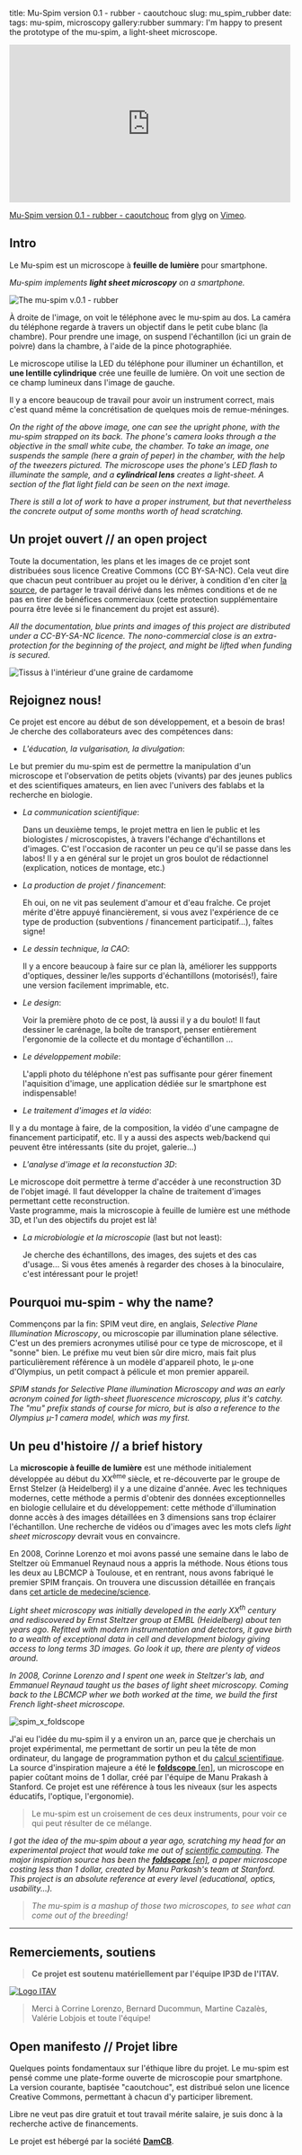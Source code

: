 title: Mu-Spim version 0.1 - rubber - caoutchouc
slug: mu_spim_rubber
date:
tags: mu-spim, microscopy
gallery:rubber
summary: I'm happy to present the prototype of the mu-spim, a light-sheet microscope.


<iframe src="https://player.vimeo.com/video/138897580" width="500" height="281" frameborder="0" webkitallowfullscreen mozallowfullscreen allowfullscreen></iframe> <p><a href="https://vimeo.com/138897580">Mu-Spim version 0.1 - rubber - caoutchouc</a> from <a href="https://vimeo.com/user12210065">glyg</a> on <a href="https://vimeo.com">Vimeo</a>.</p>



## Intro


Le Mu-spim est un microscope à **feuille de lumière** pour smartphone.

_Mu-spim implements **light sheet microscopy** on a
smartphone._

![The mu-spim v.0.1 - rubber](images/gallery/rubber/mu_spim_instrument_all.png)



À droite de l'image, on voit le téléphone avec le mu-spim au dos. La caméra du
téléphone regarde à travers un objectif dans le petit cube blanc (la chambre).
Pour prendre une image, on suspend l'échantillon (ici un grain de poivre) dans
la chambre, à l'aide de la pince photographiée.

Le microscope utilise la LED du téléphone pour illuminer un échantillon, et
**une lentille cylindrique** crée une feuille de lumière. On voit une section de ce champ lumineux dans l'image de  gauche.

Il y a encore beaucoup de travail pour avoir un instrument correct, mais c'est
quand même la concrétisation de quelques mois de remue-méninges.


_On the right of the above image, one can see the upright phone, with the mu-spim
strapped on its back. The phone's camera looks through a the objective in the
small white cube, the chamber. To take an image, one suspends the sample (here a
grain of peper) in the chamber, with the help of the tweezers pictured. The
microscope uses the phone's LED flash to illuminate the sample, and a
**cylindrical lens** creates a light-sheet. A section of the flat light field
can be seen on the next image._

_There is still a lot of work to have a proper instrument, but that nevertheless
the concrete output of some months worth of head scratching._

## Un projet ouvert // an open project

Toute la documentation, les plans et les images de ce projet sont distribuées
sous licence Creative Commons (CC BY-SA-NC). Cela veut dire que chacun peut
contribuer au projet ou le dériver, à condition d'en citer [la
source](https://github.com/DamCB/mu-spim), de partager le travail dérivé dans
les mêmes conditions et de ne pas en tirer de bénéfices commerciaux (cette
protection supplémentaire pourra être levée si le financement du projet est
assuré).

_All the documentation, blue prints and images of this project are distributed
under a CC-BY-SA-NC licence. The nono-commercial close is an extra-protection for the beginning of the project, and might be lifted when funding is secured._

![Tissus à l'intérieur d'une graine de cardamome](images/gallery/rubber/mu-spim_cardamom.jpg)

## Rejoignez nous!

Ce projet est encore au début de son développement, et a besoin de bras! Je
cherche des collaborateurs avec des compétences dans:

* _L'éducation, la vulgarisation, la divulgation_:

 Le but premier du mu-spim est de permettre la manipulation d'un microscope et
 l'observation de petits objets (vivants) par des jeunes publics et des scientifiques
 amateurs, en lien avec l'univers des fablabs et la recherche en biologie.


* _La communication scientifique_:

  Dans un deuxième temps, le projet mettra  en lien le public et les biologistes /
  microscopistes, à travers l'échange d'échantillons et d'images. C'est
  l'occasion de raconter un peu ce qu'il se passe dans les labos! Il y a en
  général sur le projet un gros boulot de rédactionnel (explication, notices de montage, etc.)

* _La production de projet / financement_:

  Eh oui, on ne vit pas seulement d'amour et d'eau fraîche. Ce projet mérite
  d'être appuyé financièrement, si vous avez l'expérience de ce type de
  production (subventions / financement participatif...), faîtes signe!

* _Le dessin technique, la CAO_:

  Il y a encore beaucoup à faire sur ce plan là,
  améliorer les suppports d'optiques, dessiner le/les supports d'échantillons (motorisés!), faire une version facilement imprimable, etc.

* _Le design_:

  Voir la première photo de ce post, là aussi il y a du boulot!
  Il faut dessiner le carénage, la boîte de transport, penser entièrement
  l'ergonomie de la collecte et du montage d'échantillon ...

* _Le développement mobile_:

  L'appli photo du téléphone n'est pas suffisante pour gérer finement
  l'aquisition d'image, une application dédiée sur le smartphone est
  indispensable!

* _Le traitement d'images et la vidéo_:

 Il y a du montage à faire, de la composition, la vidéo d'une campagne de
 financement participatif, etc. Il y a aussi des aspects web/backend qui peuvent
 être intéressants (site du projet, galerie...)

* _L'analyse d'image et la reconstuction 3D_:

 Le microscope doit permettre à terme d'accéder à une reconstruction 3D de l'objet imagé.
 Il faut développer la chaîne de traitement d'images permettant cette reconstruction.  
 Vaste programme, mais la microscopie à feuille de lumière est une méthode 3D,
 et l'un des objectifs du projet est là!

* _La microbiologie et la microscopie_ (last but not least):

  Je cherche des échantillons, des images, des sujets et des cas d'usage... Si
  vous êtes amenés à regarder des choses à la binoculaire, c'est intéressant
  pour le projet!


## Pourquoi mu-spim - why the name?

Commençons par la fin: SPIM veut dire, en anglais, _Selective Plane Illumination
Microscopy_,  ou microscopie par illumination plane sélective. C'est un des
premiers acronymes utilisé pour ce type de microscope, et il "sonne" bien. Le
préfixe mu veut bien sûr dire micro, mais fait plus particulièrement référence à
un modèle d'appareil photo, le µ-one d'Olympius, un petit compact à pélicule et
mon premier appareil.

_SPIM stands for Selective Plane illumination Microscopy and was an early acronym
coined for ligth-sheet fluorescence microscopy, plus it's catchy. The "mu"
prefix stands of course for micro, but is also a reference to the Olympius µ-1
camera model, which was my first._  


## Un peu d'histoire // a brief history

La **microscopie à feuille de lumière** est une méthode initialement développée au
début du XX<sup>ème </sup> siècle, et re-découverte par le groupe de Ernst
Stelzer (à Heidelberg) il y a une dizaine d'année. Avec les techniques modernes,
cette méthode a permis d'obtenir des données exceptionnelles en biologie
cellulaire et du développement: cette méthode d'illumination donne accès à
des images détaillées en 3 dimensions sans trop éclairer l'échantillon. Une
recherche de vidéos ou d'images avec les mots clefs _light sheet microscopy_
devrait vous en convaincre.

En 2008, Corinne Lorenzo et moi avons passé
une semaine dans le labo de Steltzer où Emmanuel Reynaud nous a appris la
méthode. Nous étions tous les deux au LBCMCP à Toulouse, et en rentrant, nous
avons fabriqué le premier SPIM français. On trouvera une discussion détaillée en
français dans [cet article de
medecine/science](http://www.medecinesciences.org/articles/medsci/pdf/2011/07/medsci2011278-9p753.pdf).


_Light sheet microscopy was initially developed in the early XX<sup>th</sup>
century and rediscovered by Ernst Steltzer group at EMBL (Heidelberg) about ten
years ago. Refitted with modern instrumentation and detectors, it gave birth to
a wealth of exceptional data in cell and development biology giving access to long terms 3D images. Go look it up, there are plenty of videos around._

_In 2008, Corinne Lorenzo and I spent one week in Steltzer's lab, and Emmanuel
Reynaud taught us the bases of light sheet microscopy. Coming back to the LBCMCP wher we both worked at the time, we build the first French light-sheet microscope._


![spim_x_foldscope](images/spim_plus_foldscope.png)


J'ai eu l'idée du mu-spim il y a environ un an, parce que je cherchais un projet
expérimental, me permettant de sortir un peu la tête de mon ordinateur, du
langage de programmation python et du [calcul scientifique](http://damcb.com).
La source d'inspiration majeure a été le [**foldscope**
[en]](http://www.foldscope.com/), un microscope en papier coûtant moins de 1
dollar, créé par l'équipe de Manu Prakash à Stanford. Ce projet est une
référence à tous les niveaux (sur les aspects éducatifs, l'optique,
l'ergonomie).

> Le mu-spim est un croisement de ces deux instruments, pour voir ce qui peut
résulter de ce mélange.


_I got the idea of the mu-spim about a year ago, scratching my head for an
experimental project that would take me out of [scientific
computing](http://damcb.com). The major inspiration source has been the
[**foldscope** [en]](http://www.foldscope.com/), a paper microscope costing less
than 1 dollar, created by Manu Parkash's team at Stanford. This project is an
absolute reference at every level (educational, optics, usability...)._


>_The mu-spim is a mashup of those two microscopes,
to see what can come out of the breeding!_

<hr/>



## Remerciements, soutiens

> **Ce projet est soutenu matériellement par l'équipe IP3D de l'ITAV.**

[![Logo ITAV](images/logo_itav.png) ](http://www.itav-recherche.fr/index.php/fr/menu-itavequipeip3d)

> Merci à Corrine Lorenzo, Bernard Ducommun, Martine Cazalès, Valérie Lobjois et
toute l'équipe!

## Open manifesto // Projet libre

Quelques points fondamentaux sur l'éthique libre du projet. Le mu-spim est pensé
comme une plate-forme ouverte de microscopie pour smartphone. La version
courante, baptisée "caoutchouc", est distribué selon une licence Creative Commons, permettant à chacun d'y participer librement.


Libre ne veut pas dire gratuit et tout travail mérite salaire, je suis donc à la
recherche active de financements.

Le projet est hébergé par la société **[DamCB](http://damcb.com)**.
